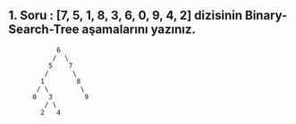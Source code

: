 ## 1. Soru : [7, 5, 1, 8, 3, 6, 0, 9, 4, 2] dizisinin Binary-Search-Tree aşamalarını yazınız.

                6
               /  \
              5    7
             /      \
            1        8
           / \        \
          0   3        9
             / \
            2   4

